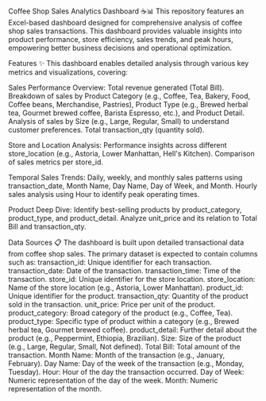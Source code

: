 Coffee Shop Sales Analytics Dashboard ☕📊
This repository features an Excel-based dashboard designed for comprehensive analysis of coffee shop sales transactions. This dashboard provides valuable insights into product performance, store efficiency, sales trends, and peak hours, empowering better business decisions and operational optimization.

Features ✨
This dashboard enables detailed analysis through various key metrics and visualizations, covering:

Sales Performance Overview:
Total revenue generated (Total Bill).
Breakdown of sales by Product Category (e.g., Coffee, Tea, Bakery, Food, Coffee beans, Merchandise, Pastries), Product Type (e.g., Brewed herbal tea, Gourmet brewed coffee, Barista Espresso, etc.), and Product Detail.
Analysis of sales by Size (e.g., Large, Regular, Small) to understand customer preferences.
Total transaction_qty (quantity sold).

Store and Location Analysis:
Performance insights across different store_location (e.g., Astoria, Lower Manhattan, Hell's Kitchen).
Comparison of sales metrics per store_id.

Temporal Sales Trends:
Daily, weekly, and monthly sales patterns using transaction_date, Month Name, Day Name, Day of Week, and Month.
Hourly sales analysis using Hour to identify peak operating times.

Product Deep Dive:
Identify best-selling products by product_category, product_type, and product_detail.
Analyze unit_price and its relation to Total Bill and transaction_qty.

Data Sources 📋
The dashboard is built upon detailed transactional data from coffee shop sales. The primary dataset is expected to contain columns such as:
transaction_id: Unique identifier for each transaction.
transaction_date: Date of the transaction.
transaction_time: Time of the transaction.
store_id: Unique identifier for the store location.
store_location: Name of the store location (e.g., Astoria, Lower Manhattan).
product_id: Unique identifier for the product.
transaction_qty: Quantity of the product sold in the transaction.
unit_price: Price per unit of the product.
product_category: Broad category of the product (e.g., Coffee, Tea).
product_type: Specific type of product within a category (e.g., Brewed herbal tea, Gourmet brewed coffee).
product_detail: Further detail about the product (e.g., Peppermint, Ethiopia, Brazilian).
Size: Size of the product (e.g., Large, Regular, Small, Not defined).
Total Bill: Total amount of the transaction.
Month Name: Month of the transaction (e.g., January, February).
Day Name: Day of the week of the transaction (e.g., Monday, Tuesday).
Hour: Hour of the day the transaction occurred.
Day of Week: Numeric representation of the day of the week.
Month: Numeric representation of the month.
